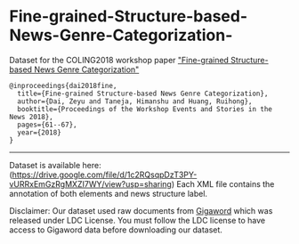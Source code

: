 # Fine-grained-Structure-based-News-Genre-Categorization-
Dataset for the COLING2018 workshop paper ["Fine-grained Structure-based News Genre Categorization"](http://aclweb.org/anthology/W18-4308)

```
@inproceedings{dai2018fine,
  title={Fine-grained Structure-based News Genre Categorization},
  author={Dai, Zeyu and Taneja, Himanshu and Huang, Ruihong},
  booktitle={Proceedings of the Workshop Events and Stories in the News 2018},
  pages={61--67},
  year={2018}
}
```


--------------------------------------------------------------------

Dataset is available here: (https://drive.google.com/file/d/1c2RQsqpDzT3PY-vURRxEmGzRgMXZI7WY/view?usp=sharing) 
Each XML file contains the annotation of both elements and news structure label.

Disclaimer: Our dataset used raw documents from [Gigaword](https://catalog.ldc.upenn.edu/LDC2012T21) which was released under LDC License. You must follow the LDC license to have access to Gigaword data before downloading our dataset.
